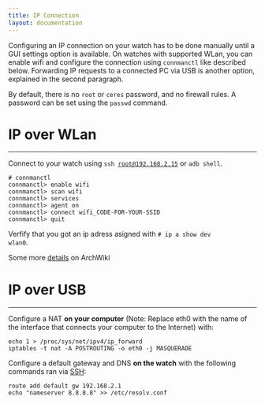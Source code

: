 ```yaml
---
title: IP Connection
layout: documentation
---
```


Configuring an IP connection on your watch has to be done manually until a GUI settings option is available.
On watches with supported WLan, you can enable wifi and configure the connection using <code>connmanctl</code> like described below.
Forwarding IP requests to a connected PC via USB is another option, explained in the second paragraph.

By default, there is no <code>root</code> or <code>ceres</code> password, and no firewall rules. A password can be set using the <code>passwd</code> command.



# IP over WLan

*****

Connect to your watch using <code>ssh root@192.168.2.15</code> or <code>adb shell</code>.

<pre><code># connmanctl
connmanctl&gt; enable wifi
connmanctl&gt; scan wifi
connmanctl&gt; services
connmanctl&gt; agent on
connmanctl&gt; connect wifi_CODE-FOR-YOUR-SSID
connmanctl&gt; quit
</code></pre>

Verfify that you got an ip adress asigned with <code># ip a show dev wlan0</code>.

Some more <a href="https://wiki.archlinux.org/index.php/ConnMan#Connecting_to_a_protected_access_point">details</a> on ArchWiki



# IP over USB

*****


Configure a NAT **on your computer** (Note: Replace eth0 with the name of the interface that connects your computer to the Internet) with:

    echo 1 > /proc/sys/net/ipv4/ip_forward
    iptables -t nat -A POSTROUTING -o eth0 -j MASQUERADE

Configure a default gateway and DNS **on the watch** with the following commands ran via [SSH](https://asteroidos.org/wiki/ssh/):

    route add default gw 192.168.2.1
    echo "nameserver 8.8.8.8" >> /etc/resolv.conf

